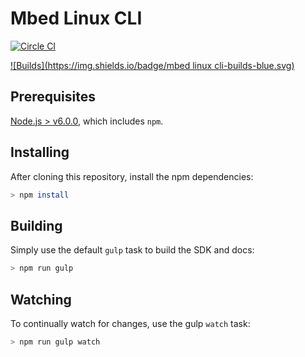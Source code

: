# Mbed Linux CLI

[![Circle CI](https://circleci.com/gh/ARMmbed/mbed-linux-cli.svg?style=shield&circle-token=367893aefffecc72cf7d17201667cd2f75d6d5c7)](https://circleci.com/gh/ARMmbed/mbed-linux-cli/)

[![Builds](https://img.shields.io/badge/mbed linux cli-builds-blue.svg)](http://armmbed.github.io/mbed-linux-cli/builds/)

## Prerequisites

[Node.js > v6.0.0](https://nodejs.org), which includes `npm`.

## Installing

After cloning this repository, install the npm dependencies:

```bash
> npm install
```

## Building

Simply use the default ```gulp``` task to build the SDK and docs:

```bash
> npm run gulp
```

## Watching

To continually watch for changes, use the gulp `watch` task:

```bash
> npm run gulp watch
```
